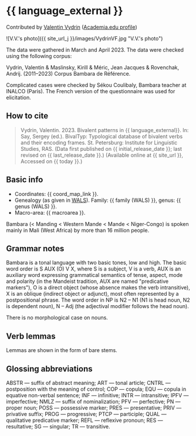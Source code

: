 # {{ language_external }}
Contributed by [Valentin Vydrin](https://llacan.cnrs.fr/p_vydrin.php) ([Academia.edu profile](https://cnrs.academia.edu/ValentinVydrin))

![V.V.'s photo]({{ site_url_j }}/images/VydrinVF.jpg "V.V.'s photo")

The data were gathered in March and April 2023. The data were checked using the following corpus:

Vydrin, Valentin & Maslinsky, Kirill & Méric, Jean Jacques & Rovenchak, Andrij. (2011–2023) Corpus Bambara de Référence.

Complicated cases were checked by Sékou Coulibaly, Bambara teacher at INALCO (Paris). The French version of the questionnaire was used for elicitation.

## How to cite
> Vydrin, Valentin. 2023. Bivalent patterns in {{ language_external}}. 
> In: Say, Sergey (ed.). BivalTyp: Typological database of bivalent verbs and their encoding frames. 
> St. Petersburg: Institute for Linguistic Studies, RAS. 
> (Data first published on {{ initial_release_date }}; 
> last revised on {{ last_release_date }}.) (Available online at {{ site_url }}, 
> Accessed on {{ today }}.)

## Basic info
- Coordinates: {{ coord_map_link }}.
- Genealogy (as given in [WALS](https://wals.info/)). Family: {{ family (WALS) }}, genus: {{ genus (WALS) }}.
- Macro-area: {{ macroarea }}.

Bambara (< Manding < Western Mande < Mande < Niger-Congo) is spoken mainly in Mali (West Africa) by more than 16 million people. 

## Grammar notes

Bambara is a tonal language with two basic tones, low and high. The basic word order is S AUX (O) V X, where S is a subject, V is a verb, AUX is an auxiliary word expressing grammatical semantics of tense, aspect, mode and polarity (in the Mandeist tradition, AUX are named "predicative markers"), O is a direct object (whose absence makes the verb intransitive), X is an oblique (indirect object or adjunct), most often represented by a postpositional phrase. The word order in NP is N2 – N1 (N1 is head noun, N2 is dependent noun), N – Adj (the adjectival modifier follows the head noun).

There is no morphological case on nouns.

## Verb lemmas

Lemmas are shown in the form of bare stems.

## Glossing abbreviations

ABSTR — suffix of abstract meaning; ART — tonal article; CNTRL — postposition with the meaning of control; COP — copula; EQU — copula in equative non-verbal sentence; INF — infinitive; INTR — intransitive; IPFV — imperfective; NMLZ — suffix of nominalization; PFV — perfective; PN — proper noun; POSS — possessive marker; PRES — presentative; PRIV — privative suffix; PROG — progressive; PTCP — participle; QUAL — qualitative predicative marker; REFL — reflexive pronoun; RES — resultative; SG — singular; TR — transitive.
